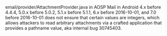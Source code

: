 email/provider/AttachmentProvider.java in AOSP Mail in Android 4.x before 4.4.4, 5.0.x before 5.0.2, 5.1.x before 5.1.1, 6.x before 2016-10-01, and 7.0 before 2016-10-01 does not ensure that certain values are integers, which allows attackers to read arbitrary attachments via a crafted application that provides a pathname value, aka internal bug 30745403.